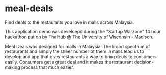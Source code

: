 # meal-deals
Find deals to the restaurants you love in malls across Malaysia.

This application demo was develoepd during the "Startup Warzone" 14 hour hackathon put on by The Hub @ The University of Wisconsin - Madison.

Meal Deals was designed for malls in Malaysia. The broad spectrum of restaurants and simply the sheer number of them in malls lead us to develop and app that gives restaurants a way to bring deals to consumers easily. Consumers get a great deal and it makes the restaurant decision-making process that much easier.

